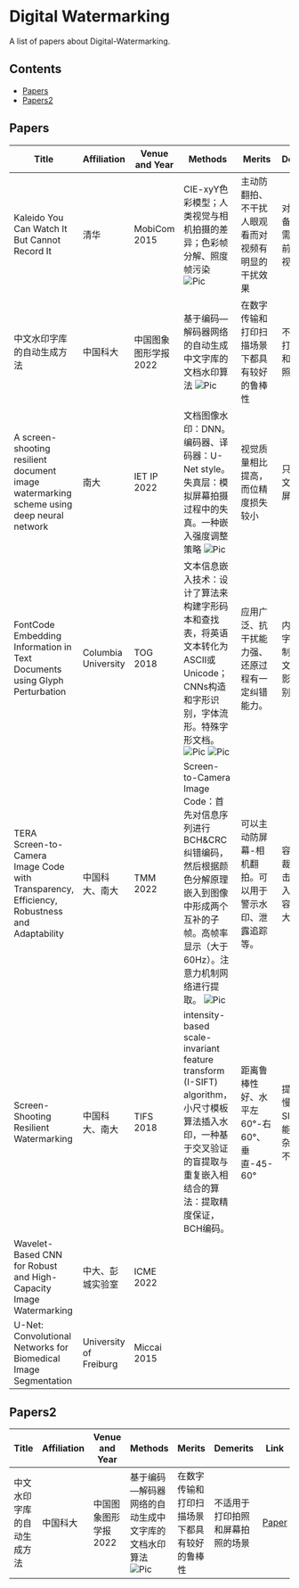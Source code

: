 # Digital Watermarking
A list of papers about Digital-Watermarking.
## Contents
- [Papers](#papers)
- [Papers2](#papers2)

## Papers
 | Title | Affiliation | Venue and Year | Methods | Merits | Demerits | Link | Database | Code |
 | ----- | ----------- | -------------- | ------- | ------ | -------- | ---- | ------ | ---- |
 | Kaleido You Can Watch It But Cannot Record It | 清华 | MobiCom 2015 | CIE-xyY色彩模型；人类视觉与相机拍摄的差异；色彩帧分解、照度帧污染 ![Pic](https://BBP52.github.io/pic/CIE.jpg) | 主动防翻拍、不干扰人眼观看而对视频有明显的干扰效果 | 对显示设备有较高需求，目前只针对视频 | [Paper](https://dl.acm.org/doi/10.1145/2789168.2790106) | | |
 | 中文水印字库的自动生成方法 | 中国科大 | 中国图象图形学报 2022 | 基于编码—解码器网络的自动生成中文字库的文档水印算法 ![Pic](https://BBP52.github.io/pic/Network_1.jpg) | 在数字传输和打印扫描场景下都具有较好的鲁棒性 | 不适用于打印拍照和屏幕拍照的场景 | [Paper](http://www.cjig.cn/html/2022/1/20220118.htm) | | |
 | A screen-shooting resilient document image watermarking scheme using deep neural network | 南大 | IET IP 2022 | 文档图像水印：DNN。编码器、译码器：U-Net style。失真层：模拟屏幕拍摄过程中的失真。一种嵌入强度调整策略 ![Pic](https://BBP52.github.io/pic/Network_2_1.jpg) | 视觉质量相比提高，而位精度损失较小 | 只针对英文文档和屏幕拍摄 | [Paper](https://ietresearch.onlinelibrary.wiley.com/doi/epdf/10.1049/ipr2.12653) | [DocImgEN](https://github.com/gslxr/Document-image-watermarking) | [code](https://github.com/gslxr/Document-image-watermarking) |
 | FontCode Embedding Information in Text Documents using Glyph Perturbation | Columbia University | TOG 2018 | 文本信息嵌入技术：设计了算法来构建字形码本和查找表，将英语文本转化为ASCII或Unicode；CNNs构造和字形识别，字体流形。特殊字形文档。 ![Pic](https://BBP52.github.io/pic/Network_3.jpg) ![Pic](https://BBP52.github.io/pic/Network_3_2.jpg) | 应用广泛、抗干扰能力强、还原过程有一定纠错能力。 | 内存大、字体限制、打印文本褶皱影响识别。 | [Paper](https://dl.acm.org/doi/10.1145/3152823) | | |
 | TERA Screen-to-Camera Image Code with Transparency, Efficiency, Robustness and Adaptability | 中国科大、南大 | TMM 2022 | Screen-to-Camera Image Code：首先对信息序列进行BCH&CRC纠错编码，然后根据颜色分解原理嵌入到图像中形成两个互补的子帧。高帧率显示（大于60Hz）。注意力机制网络进行提取。 ![Pic](https://BBP52.github.io/pic/Network_4.jpg) | 可以主动防屏幕-相机翻拍。可以用于警示水印、泄露追踪等。 | 容易受到裁剪攻击、可嵌入的信息容量不大。 | [Paper](https://ieeexplore.ieee.org/document/9362313) | [COCO](http://mscoco.org/)| |
 | Screen-Shooting Resilient Watermarking | 中国科大、南大 | TIFS 2018 | intensity-based scale-invariant feature transform (I-SIFT) algorithm，小尺寸模板算法插入水印，一种基于交叉验证的盲提取与重复嵌入相结合的算法：提取精度保证，BCH编码。 | 距离鲁棒性好、水平左60°-右60°、垂直-45-60° | 提取过程慢、SIFT：仅能处理复杂纹理、不能文本 | [Paper](https://ieeexplore.ieee.org/document/8513859) | [labtiff](https://sipi.usc.edu/database/) | [code](https://gitlab.com/libtiff/libtiff) |
 | Wavelet-Based CNN for Robust and High-Capacity Image Watermarking | 中大、彭城实验室 | ICME 2022 | | | | [Paper](https://ieeexplore.ieee.org/document/9859725) | | |
 | U-Net: Convolutional Networks for Biomedical Image Segmentation | University of Freiburg | Miccai 2015 | | | | [Paper](https://ieeexplore.ieee.org/document/9859725) | | [U-net](http://lmb.informatik.uni-freiburg.de/people/ronneber/u-net) |

## Papers2
 | Title | Affiliation | Venue and Year | Methods | Merits | Demerits | Link | Database | Code |
 | ----- | ----------- | -------------- | ------- | ------ | -------- | ---- | ------ | ---- |
 | 中文水印字库的自动生成方法 | 中国科大 | 中国图象图形学报 2022 | 基于编码—解码器网络的自动生成中文字库的文档水印算法 ![Pic](https://BBP52.github.io/pic/Network_1.jpg) | 在数字传输和打印扫描场景下都具有较好的鲁棒性 | 不适用于打印拍照和屏幕拍照的场景 | [Paper](http://www.cjig.cn/html/2022/1/20220118.htm) | | [U-net](http://lmb.informatik.uni-freiburg.de/people/ronneber/u-net) |
